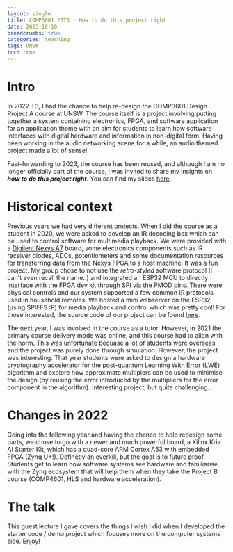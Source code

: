 ```yaml
---
layout: single
title: COMP3601 23T3 - How to do this project right
date: 2023-10-10
breadcrumbs: true
categories: teaching
tags: UNSW
toc: true
---
```


# Intro
In 2022 T3, I had the chance to help re-design the COMP3601 Design Project A course at UNSW. The course itself is a project involving putting together a system containing electronics, FPGA, and software application for an application theme with an aim for students to learn how software interfaces with digital hardware and information in non-digital form. Having been working in the audio networking scene for a while, an audio themed project made a lot of sense!

Fast-forwarding to 2023, the course has been reused, and although I am no longer officially part of the course, I was invited to share my insights on ***how to do this project right***. You can find my slides [here](/assets/files/COMP3601_23T3_how-to-do-this-project-right.pdf).


# Historical context
Previous years we had very different projects. When I did the course as a student in 2020, we were asked to develop an IR decoding box which can be used to control software for multimedia playback. We were provided with a [Digilent Nexys A7](https://digilent.com/shop/nexys-a7-fpga-trainer-board-recommended-for-ece-curriculum/) board, some electronics components such as IR receiver diodes, ADCs, potentiometers and some documentation resources for transferring data from the Nexys FPGA to a host machine. It was a fun project. My group chose to not use the *retro-styled* software protocol (I can't even recall the name..) and integrated an ESP32 MCU to directly interface with the FPGA dev kit through SPI via the PMOD pins. There were physical controls and our system supported a few common IR protocols used in household remotes. We hosted a mini webserver on the ESP32 (using SPIFFS :P) for media playback and control which was pretty cool! For those interested, the source code of our project can be found [here](https://github.com/beebdev/COMP3601-20T3-Brown).

The next year, I was involved in the course as a tutor. However, in 2021 the primary course delivery mode was online, and this course had to align with the norm. This was unfortunate becuase a lot of students were overseas and the project was purely done through simulation. However, the project was interesting. That year students were asked to design a hardware cryptography accelerator for the post-quantum Learning With Error (LWE) algorithm and explore how approximate multiplers can be used to minimise the design (by reusing the error introduced by the multipliers for the error component in the algorithm). Interesting project, but quite challenging..

# Changes in 2022
Going into the following year and having the chance to help redesign some parts, we chose to go with a newer and much powerful board, a Xilinx Kria AI Starter Kit, which has a quad-core ARM Cortex A53 with embedded FPGA (Zynq U+!). Definetly an overkill, but the goal is to future proof. Students get to learn how software systems see hardware and familiarise with the Zynq ecosystem that will help them when they take the Project B course (COMP4601, HLS and hardware acceleration).

# The talk
This guest lecture I gave covers the things I wish I did when I developed the starter code / demo project which focuses more on the computer systems side. Enjoy!
